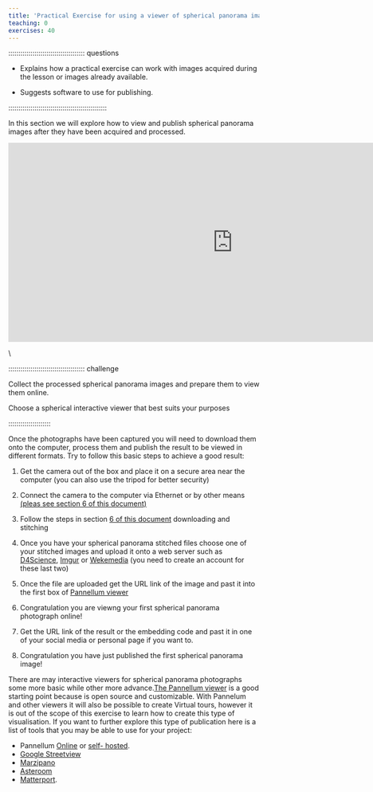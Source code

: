 ```yaml
---
title: 'Practical Exercise for using a viewer of spherical panorama images'
teaching: 0
exercises: 40
---
```


:::::::::::::::::::::::::::::::::::::: questions 

- Explains how a practical exercise can work with
images acquired during the lesson or images already available.

- Suggests software to use for publishing.

:::::::::::::::::::::::::::::::::::::::::::::::::
<!--
<span style="color:red">
NICOLA PLEASE Describe in a comprehensive text how an exercise in done separately from presenting the viewing method (as in the previous episode) 
</span> -->
In this section we will explore how to view and publish spherical panorama images after they have been acquired and processed.



<iframe width="900" height="400" allowfullscreen style="border-style:none;" src="https://cdn.pannellum.org/2.5/pannellum.htm#panorama=https%3A//data.d4science.org/shub/E_RENQcm5XMGxMNk9BUHJQQldHRGRlYW9mMjhNMkdSN0xJUXVyN2xoZTg2RU1hS1JONFNWM1k0R2VqSXAvcFJaKw%3D%3D"></iframe>

\

:::::::::::::::::::::::::::::::::::::: challenge 

Collect the processed spherical panorama images and prepare them to view them online.

Choose a spherical interactive viewer that best suits your purposes


:::::::::::::::::::::


Once the photographs have been captured you will need to download them onto the computer, process them and publish the result to be viewed in different formats.
Try to follow this basic steps to achieve a good result:

1. Get the camera out of the box and place it on a secure area near the computer (you can also use the tripod for better security)

2. Connect the camera to the computer via Ethernet or by other means [(pleas see section 6 of this document)](processing-stitching.Rmd)

3. Follow the steps in section [6 of this document](processing-stitching.Rmd) downloading and stitching

4. Once you have your spherical panorama stitched files choose one of your stitched images and upload it onto a web server such as [D4Science](https://accounts.d4science.org/auth/realms/d4science/protocol/openid-connect/auth?scope=openid&response_type=code&state=24965829E4B1F86C390E7F7D656310AD.infra-gateway1&redirect_uri=https%3A%2F%2Fservices.d4science.org%2Fc%2Fportal%2Flogin&login=true&client_id=services.d4science.org), [Imgur](https://imgur.com/)  or [Wekemedia](https://commons.wikimedia.org/w/index.php?title=Special:CreateAccount&returnto=Main+Page) (you need to create an account for these last two)

5. Once the file are uploaded get the URL link of the image and past it into the first box of [Pannellum viewer](https://pannellum.org/documentation/overview/tutorial/)

6. Congratulation you are viewng your first spherical panorama photograph online!

7. Get the URL link of the result or the embedding code and past it in one of your social media or personal page if you want to.

8. Congratulation you have just published the first spherical panorama image!



There are may interactive viewers for spherical panorama photographs some more basic while other more advance.[The Pannellum viewer](https://pannellum.org) is a good starting point because is open source and customizable. With Pannelum and other viewers it will also be possible to create Virtual tours, however it is out of the scope of this exercise to learn how to create this type of visualisation. If you want to further explore this type of publication here is a list of tools that you may be able to use for your project:



- Pannellum [Online](https://pannellum.org/documentation/overview/tutorial/) or [self- hosted](https://pannellum.org/download/).
- [Google Streetview](https://www.google.com/streetview/) 
- [Marzipano](https://www.marzipano.net/)
- [Asteroom](https://www.asteroom.com/en/photographers)
- [Matterport](https://matterport.com/en-gb).
    





